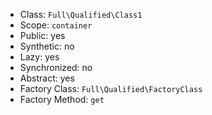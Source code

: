 - Class: `Full\Qualified\Class1`
- Scope: `container`
- Public: yes
- Synthetic: no
- Lazy: yes
- Synchronized: no
- Abstract: yes
- Factory Class: `Full\Qualified\FactoryClass`
- Factory Method: `get`

